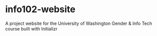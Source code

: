 # info102-website
A project website for the University of Washington Gender &amp; Info Tech course built with Initializr
